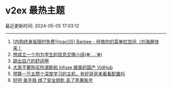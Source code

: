 # v2ex 最热主题

最近更新时间: 2024-05-05 17:03:12

--- 
1. [[内购终身版限时免费][macOS] Barbee - 拯救你的菜单栏空间（刘海屏快来！](https://www.v2ex.com/t/1037737) 
2. [想成立一个均为学生的信息交换小组(❁´◡`❁)](https://www.v2ex.com/t/1037741) 
3. [跳出自己的舒适圈](https://www.v2ex.com/t/1037771) 
4. [大家不要购买所谓能和 Infuse 媲美的国产 VidHub](https://www.v2ex.com/t/1037783) 
5. [预算一万五攒个深度学习的主机，有好哥哥来看看配置吗](https://www.v2ex.com/t/1037774) 
6. [好吧 我手贱 绑了安全钥匙 丢了苹果账号](https://www.v2ex.com/t/1037786) 
